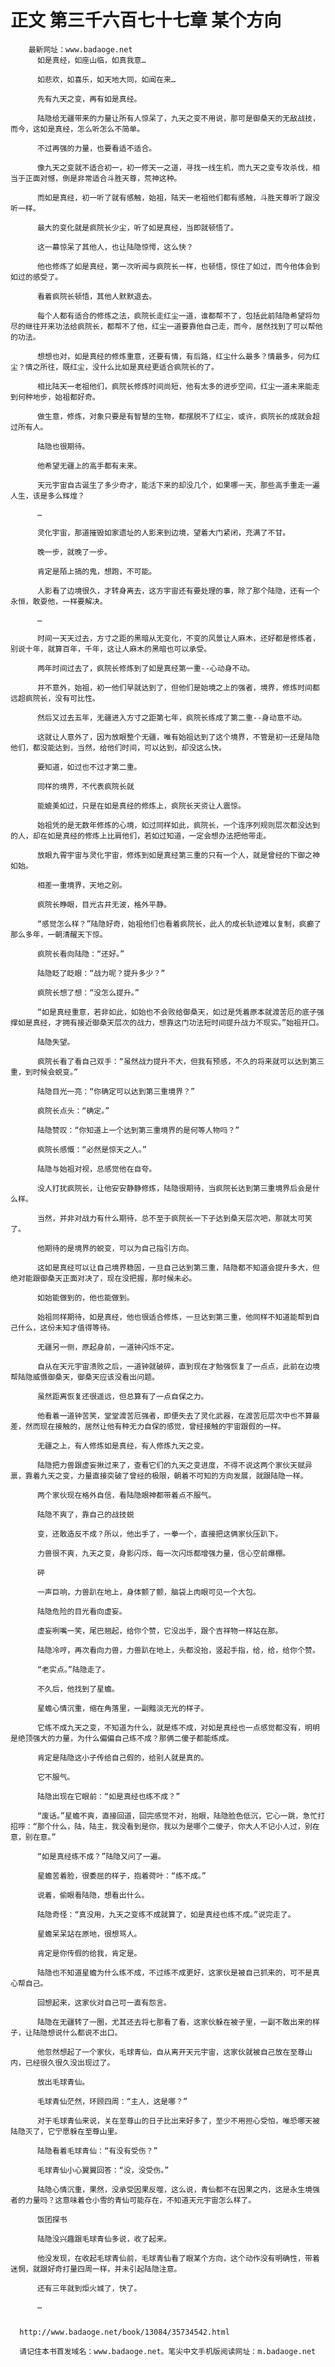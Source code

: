 # 正文 第三千六百七十七章 某个方向
        最新网址：www.badaoge.net
          如是真经，如座山临，如真我意…
      
          如悲欢，如喜乐，如天地大同，如闻在来…
      
          先有九天之变，再有如是真经。
      
          陆隐给无疆带来的力量让所有人惊呆了，九天之变不用说，那可是御桑天的无敌战技，而今，这如是真经，怎么听怎么不简单。
      
          不过再强的力量，也要看适不适合。
      
          像九天之变就不适合初一，初一修天一之道，寻找一线生机，而九天之变专攻杀伐，相当于正面对憾，倒是非常适合斗胜天尊，荒神这种。
      
          而如是真经，初一听了就有感触，始祖，陆天一老祖他们都有感触，斗胜天尊听了跟没听一样。
      
          最大的变化就是疯院长少尘，听了如是真经，当即就顿悟了。
      
          这一幕惊呆了其他人，也让陆隐惊愕，这么快？
      
          他也修炼了如是真经，第一次听闻与疯院长一样，也顿悟，惊住了如过，而今他体会到如过的感受了。
      
          看着疯院长顿悟，其他人默默退去。
      
          每个人都有适合的修炼之法，疯院长走红尘一道，谁都帮不了，包括此前陆隐希望将勿尽的继往开来功法给疯院长，都帮不了他，红尘一道要靠他自己走，而今，居然找到了可以帮他的功法。
      
          想想也对，如是真经的修炼重意，还要有情，有后路，红尘什么最多？情最多，何为红尘？情之所往，既红尘，没什么比如是真经更适合疯院长的了。
      
          相比陆天一老祖他们，疯院长修炼时间尚短，他有太多的进步空间，红尘一道未来能走到何种地步，始祖都好奇。
      
          做生意，修炼，对象只要是有智慧的生物，都摆脱不了红尘，或许，疯院长的成就会超过所有人。
      
          陆隐也很期待。
      
          他希望无疆上的高手都有未来。
      
          天元宇宙自古诞生了多少奇才，能活下来的却没几个，如果哪一天，那些高手重走一遍人生，该是多么辉煌？
      
          …
      
          灵化宇宙，那道摧毁如家遗址的人影来到边境，望着大门紧闭，充满了不甘。
      
          晚一步，就晚了一步。
      
          肯定是陌上搞的鬼，想跑，不可能。
      
          人影看了边境很久，才转身离去，这方宇宙还有要处理的事，除了那个陆隐，还有一个永恒，敢耍他，一样要解决。
      
          …
      
          时间一天天过去，方寸之距的黑暗从无变化，不变的风景让人麻木，还好都是修炼者，别说十年，就算百年，千年，这让人麻木的黑暗也可以承受。
      
          两年时间过去了，疯院长修炼到了如是真经第一重--心动身不动。
      
          并不意外，始祖，初一他们早就达到了，但他们是始境之上的强者，境界，修炼时间都远超疯院长，没有可比性。
      
          然后又过去五年，无疆进入方寸之距第七年，疯院长练成了第二重--身动意不动。
      
          这就让人意外了，因为放眼整个无疆，唯有始祖达到了这个境界，不管是初一还是陆隐他们，都没能达到，当然，给他们时间，可以达到，却没这么快。
      
          要知道，如过也不过才第二重。
      
          同样的境界，不代表疯院长就
      
          能媲美如过，只是在如是真经的修炼上，疯院长天资让人震惊。
      
          始祖凭的是无数年修炼的心境，如过同样如此，疯院长，一个连序列规则层次都没达到的人，却在如是真经的修炼上比肩他们，若如过知道，一定会想办法把他带走。
      
          放眼九霄宇宙与灵化宇宙，修炼到如是真经第三重的只有一个人，就是曾经的下御之神如始。
      
          相差一重境界，天地之别。
      
          疯院长睁眼，目光古井无波，格外平静。
      
          “感觉怎么样？”陆隐好奇，始祖他们也看着疯院长，此人的成长轨迹难以复制，疯癫了那么多年，一朝清醒天下惊。
      
          疯院长看向陆隐：“还好。”
      
          陆隐眨了眨眼：“战力呢？提升多少？”
      
          疯院长想了想：“没怎么提升。”
      
          “如是真经重意，若非如此，如始也不会败给御桑天，如过是凭着原本就渡苦厄的底子强撑如是真经，才拥有接近御桑天层次的战力，想靠这门功法短时间提升战力不现实。”始祖开口。
      
          陆隐失望。
      
          疯院长看了看自己双手：“虽然战力提升不大，但我有预感，不久的将来就可以达到第三重，到时候会蜕变。”
      
          陆隐目光一亮：“你确定可以达到第三重境界？”
      
          疯院长点头：“确定。”
      
          陆隐赞叹：“你知道上一个达到第三重境界的是何等人物吗？”
      
          疯院长感慨：“必然是惊天之人。”
      
          陆隐与始祖对视，总感觉他在自夸。
      
          没人打扰疯院长，让他安安静静修炼，陆隐很期待，当疯院长达到第三重境界后会是什么样。
      
          当然，并非对战力有什么期待，总不至于疯院长一下子达到桑天层次吧，那就太可笑了。
      
          他期待的是境界的蜕变，可以为自己指引方向。
      
          这如是真经可以让自己境界稳固，一旦自己达到第三重，陆隐都不知道会提升多大，但绝对能跟御桑天正面对决了，现在没把握，那时候未必。
      
          如始能做到的，他也能做到。
      
          始祖同样期待，如是真经，他也很适合修炼，一旦达到第三重，他同样不知道能帮到自己什么，这份未知才值得等待。
      
          无疆另一侧，原起身前，一道钟闪烁不定。
      
          自从在天元宇宙溃败之后，一道钟就破碎，直到现在才勉强恢复了一点点，此前在边境帮陆隐威慑御桑天，御桑天应该没看出问题。
      
          虽然距离恢复还很遥远，但总算有了一点自保之力。
      
          他看着一道钟苦笑，堂堂渡苦厄强者，即便失去了灵化武器，在渡苦厄层次中也不算最差，然而现在接触的，居然让他有种无力自保的感觉，曾经接触的宇宙跟假的一样。
      
          无疆之上，有人修炼如是真经，有人修炼九天之变。
      
          陆隐把力兽跟虚妄揪过来了，查看它们的九天之变进度，不得不说这两个家伙天赋异禀，靠着九天之变，力量直接突破了曾经的极限，朝着不可知的方向发展，就跟陆隐一样。
      
          两个家伙现在格外自信，看陆隐眼神都带着点不服气。
      
          陆隐不爽了，靠自己的战技蜕
      
          变，还敢造反不成？所以，他出手了，一拳一个，直接把这俩家伙压趴下。
      
          力兽很不爽，九天之变，身影闪烁，每一次闪烁都增强力量，信心空前爆棚。
      
          砰
      
          一声巨响，力兽趴在地上，身体颤了颤，脑袋上肉眼可见一个大包。
      
          陆隐危险的目光看向虚妄。
      
          虚妄咧嘴一笑，尾巴翘起，给你个赞，它没出手，跟个吉祥物一样站在那。
      
          陆隐冷哼，再次看向力兽，力兽趴在地上，头都没抬，竖起手指，给，给，给你个赞。
      
          “老实点。”陆隐走了。
      
          不久后，他找到了星蟾。
      
          星蟾心情沉重，缩在角落里，一副黯淡无光的样子。
      
          它练不成九天之变，不知道为什么，就是练不成，对如是真经也一点感觉都没有，明明是绝顶强大的力量，为什么偏偏自己练不成？那俩二傻子都能练成。
      
          肯定是陆隐这小子传给自己假的，给别人就是真的。
      
          它不服气。
      
          陆隐出现在它眼前：“如是真经也练不成？”
      
          “废话。”星蟾不爽，直接回道，回完感觉不对，抬眼，陆隐脸色低沉，它心一跳，急忙打招呼：“那个什么，陆，陆主，我没看到是你，我以为是哪个二傻子，你大人不记小人过，别在意，别在意。”
      
          “如是真经练不成？”陆隐又问了一遍。
      
          星蟾苦着脸，很委屈的样子，抱着荷叶：“练不成。”
      
          说着，偷眼看陆隐，想看出什么。
      
          陆隐奇怪：“真没用，九天之变练不成就算了，如是真经也练不成。”说完走了。
      
          星蟾呆呆站在原地，很想骂人。
      
          肯定是你传假的给我，肯定是。
      
          陆隐也不知道星蟾为什么练不成，不过练不成更好，这家伙是被自己抓来的，可不是真心帮自己。
      
          回想起来，这家伙对自己可一直有怨言。
      
          陆隐在无疆转了一圈，尤其还去将七那看了看，这家伙躲在被子里，一副不敢出来的样子，让陆隐想说什么都说不出口。
      
          他忽然想起了一个家伙，毛球青仙，自从离开天元宇宙，这家伙就被自己放在至尊山内，已经很久很久没出现过了。
      
          放出毛球青仙。
      
          毛球青仙茫然，环顾四周：“主人，这是哪？”
      
          对于毛球青仙来说，关在至尊山的日子比出来好多了，至少不用担心受怕，唯恐哪天被陆隐灭了，它宁愿躲在至尊山里。
      
          陆隐看着毛球青仙：“有没有受伤？”
      
          毛球青仙小心翼翼回答：“没，没受伤。”
      
          陆隐心情沉重，果然，没承受因果反噬，这么说，青仙都不在因果之内，这是永生境强者的力量吗？这意味着仓小雪的青仙可能存在，不知道天元宇宙怎么样了。
      
          饭团探书
      
          陆隐没兴趣跟毛球青仙多说，收了起来。
      
          他没发现，在收起毛球青仙前，毛球青仙看了眼某个方向，这个动作没有明确性，带着迷惘，就跟好奇打量四周一样，并未引起陆隐注意。
      
          还有三年就到炬火城了，快了。
      
          …
      
      
      http://www.badaoge.net/book/13084/35734542.html
      
      请记住本书首发域名：www.badaoge.net。笔尖中文手机版阅读网址：m.badaoge.net